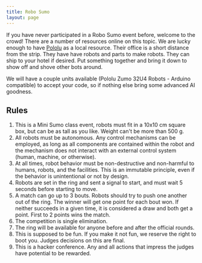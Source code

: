 ```yaml
---
title: Robo Sumo 
layout: page
---
```


If you have never participated in a Robo Sumo event before, welcome to the crowd! There are a number of resources online on this topic. We are lucky enough to have [Pololu](https://www.pololu.com) as a local resource. Their office is a short distance from the strip. They have have robots and parts to make robots. They can ship to your hotel if desired. Put something together and bring it down to show off and shove other bots around.

We will have a couple units available (Pololu Zumo 32U4 Robots - Arduino compatible) to accept your code, so if nothing else bring some advanced AI goodness.

## Rules ##

1.  This is a Mini Sumo class event, robots must fit in a 10x10 cm square box, but can be as tall as you like. Weight can't be more than 500 g.
2.  All robots must be autonomous. Any control mechanisms can be employed, as long as all components are contained within the robot and the mechanism does not interact with an external control system (human, machine, or otherwise).
3.  At all times, robot behavior must be non-destructive and non-harmful to humans, robots, and the facilities. This is an immutable principle, even if the behavior is unintentional or not by design.
4. Robots are set in the ring and sent a signal to start, and must wait 5 seconds before starting to move.
5.  A match can go up to 3 bouts. Robots should try to push one another out of the ring. The winner will get one point for each bout won. If neither succeeds in a given time, it is considered a draw and both get a point. First to 2 points wins the match.
6.  The competition is single elimination.
7.  The ring will be available for anyone before and after the official rounds.
8.  This is supposed to be fun. If you make it not fun, we reserve the right to boot you. Judges decisions on this are final.
9.  This is a hacker conference. Any and all actions that impress the judges have potential to be rewarded.
